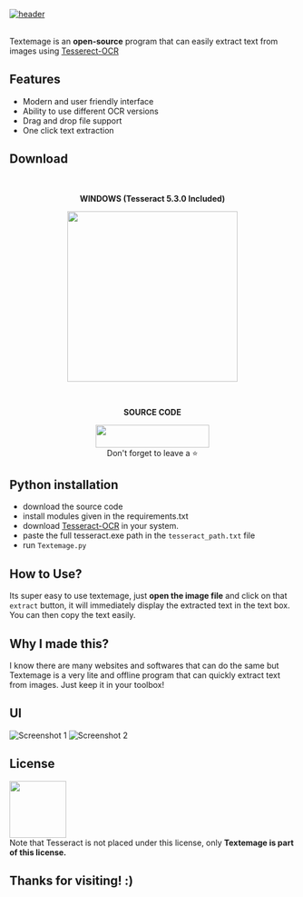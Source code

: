 [![header](https://capsule-render.vercel.app/api?type=cylinder&color=timeGradient&section=header&text=TEXTEMAGE&fontSize=90&animation=fadeIn)](https://github.com/Akascape/Akascape)

<br> Textemage is an **open-source** program that can easily extract text from images using [Tesserect-OCR](https://github.com/tesseract-ocr/tesseract)
<br>
## Features
- Modern and user friendly interface
- Ability to use different OCR versions
- Drag and drop file support
- One click text extraction

## Download
<br> <p align='center'> **WINDOWS (Tesseract 5.3.0 Included)** <br> <p align='center'> [<img src="https://img.shields.io/badge/FREE-DOWNLOAD-informational?style=flat&logo=Microsoft&logoColor=blue&color=green" width=300>](https://github.com/Akascape/TEXTEMAGE/releases/download/Textemage.exe/Textemage_v1.3_win64.zip)

<br> <p align='center'> **SOURCE CODE** <br> <p align='center'> [<img src="https://img.shields.io/badge/Python_Version-informational?style=flat&logo=python&logoColor=blue&color=eaea4a" width=200 height=40>](https://github.com/Akascape/TEXTEMAGE/archive/refs/heads/main.zip) <br> Don't forget to leave a ⭐ </p>

## Python installation
- download the source code
- install modules given in the requirements.txt 
- download [Tesseract-OCR](https://tesseract-ocr.github.io/tessdoc/Installation.html) in your system.
- paste the full tesseract.exe path in the `tesseract_path.txt` file
- run `Textemage.py`

## How to Use?
Its super easy to use textemage, just **open the image file** and click on that `extract` button, it will immediately display the extracted text in the text box. You can then copy the text easily. 

## Why I made this?
I know there are many websites and softwares that can do the same but Textemage is a very lite and offline program that can quickly extract text from images. Just keep it in your toolbox!

## UI
![Screenshot 1](https://user-images.githubusercontent.com/89206401/216761210-c70957e6-cff9-4865-bf3a-a68a9426051c.jpg)
![Screenshot 2](https://user-images.githubusercontent.com/89206401/216761211-6aca23b0-aef3-4e57-a420-ddbc6a2b400f.jpg)


## License
[<img src="https://user-images.githubusercontent.com/89206401/168461242-884f25ce-eb67-406a-9d98-cf8d0f28cb43.png" width=100>](https://github.com/Akascape/TEXTEMAGE/blob/main/LICENSE)
<br> Note that Tesseract is not placed under this license, only **Textemage is part of this license.**

## Thanks for visiting! :)
